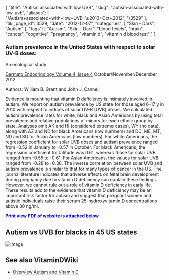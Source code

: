 {
    "title": "Autism associated with low UVB",
    "slug": "autism-associated-with-low-uvb",
    "aliases": [
        "/Autism+associated+with+low+UVB+\u2013+Oct+2012",
        "/3529"
    ],
    "tiki_page_id": 3529,
    "date": "2012-12-07",
    "categories": [
        "Skin - Dark",
        "Autism"
    ],
    "tags": [
        "Autism",
        "Skin - Dark",
        "blood levels",
        "brain",
        "cancer",
        "cognitive",
        "pregnancy",
        "vitamin d",
        "vitamin d blood test"
    ]
}


### Autism prevalence in the United States with respect to solar UV-B doses:   
An ecological study

[Dermato Endocrinology Volume 4, Issue 4](http://www.landesbioscience.com/journals/dermatoendocrinology/article/22942/%20)   October/November/December 2012

Authors: William B. Grant and John J. Cannell 

Evidence is mounting that vitamin D deficiency is intimately involved in autism. We report on autism prevalence by US state for those aged 6–17 y in 2010 with respect to indices of solar UV-B (UVB) doses. We calculated autism prevalence rates for white, black and Asian Americans by using total prevalence and relative populations of minors for each ethnic group by state. Analyses omit AK and HI (considered extreme cases), WY (no data), along with AZ and ND for black Americans (low numbers) and DC, ME, MT, ND and SD for Asian Americans (low numbers). For white Americans, the regression coefficient for solar UVB doses and autism prevalence ranged from -0.52 in January to -0.57 in October. For black Americans, the regression coefficient for latitude was 0.61, whereas those for solar UVB ranged from -0.55 to -0.61. For Asian Americans, the values for solar UVB ranged from -0.28 to -0.38. The inverse correlation between solar UVB and autism prevalence is similar to that for many types of cancer in the US. The journal literature indicates that adverse effects on fetal brain development during pregnancy due to vitamin D deficiency can explain these findings. However, we cannot rule out a role of vitamin D deficiency in early life. These results add to the evidence that vitamin D deficiency may be an important risk factor for autism and suggest that pregnant women and autistic individuals raise their serum 25-hydroxyvitamin D concentrations above 30 ng/ml.

 **<span style="color:#00F;">Print view PDF of website is attached below</span>** 

## Autism vs UVB for blacks in 45 US states

<img src="https://d1bk1kqxc0sym.cloudfront.net/attachments/jpeg/autism-vs-uvb-in-45-states.jpg" alt="image">

## See also VitaminDWiki

* [Overview Autism and Vitamin D](https://www.VitaminDWiki.com/Overview+Autism+and+vitamin+D)